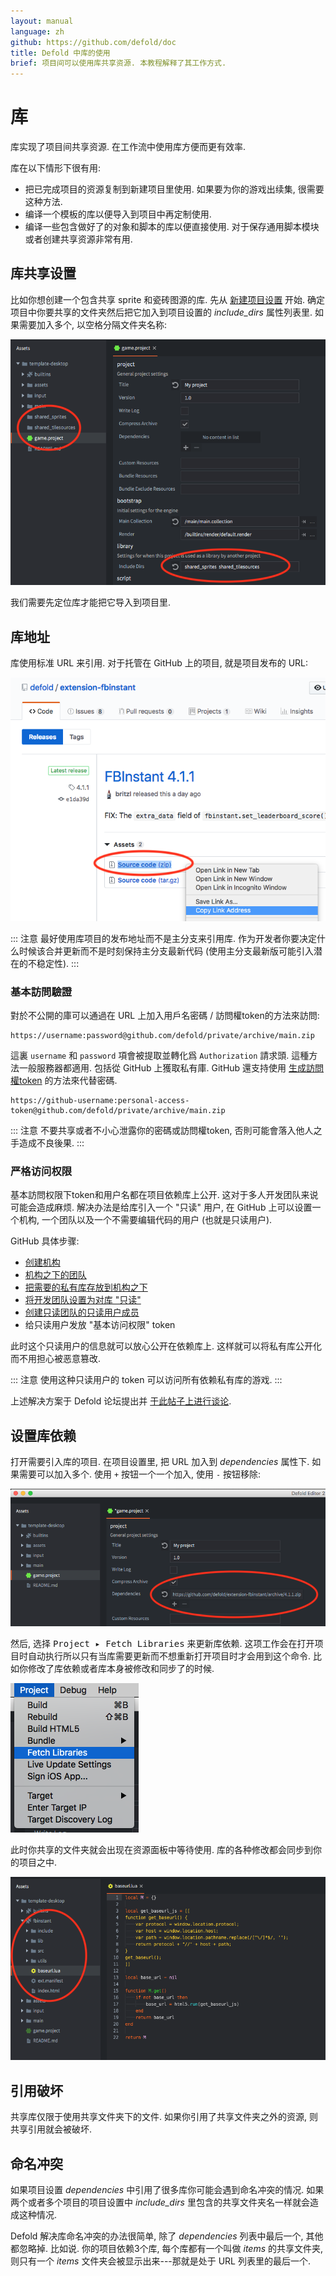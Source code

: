 ```yaml
---
layout: manual
language: zh
github: https://github.com/defold/doc
title: Defold 中库的使用
brief: 项目间可以使用库共享资源. 本教程解释了其工作方式.
---
```


# 库

库实现了项目间共享资源. 在工作流中使用库方便而更有效率.

库在以下情形下很有用:

* 把已完成项目的资源复制到新建项目里使用. 如果要为你的游戏出续集, 很需要这种方法.
* 编译一个模板的库以便导入到项目中再定制使用.
* 编译一些包含做好了的对象和脚本的库以便直接使用. 对于保存通用脚本模块或者创建共享资源非常有用.

## 库共享设置

比如你想创建一个包含共享 sprite 和瓷砖图源的库. 先从 [新建项目设置](/zh/manuals/project-setup/) 开始. 确定项目中你要共享的文件夹然后把它加入到项目设置的 *include_dirs* 属性列表里. 如果需要加入多个, 以空格分隔文件夹名称:

![Include dirs](/manuals/images/libraries/libraries_include_dirs.png)

我们需要先定位库才能把它导入到项目里.

## 库地址

库使用标准 URL 来引用. 对于托管在 GitHub 上的项目, 就是项目发布的 URL:

![GitHub Library URL](/manuals/images/libraries/libraries_library_url_github.png)

::: 注意
最好使用库项目的发布地址而不是主分支来引用库. 作为开发者你要决定什么时候该合并更新而不是时刻保持主分支最新代码 (使用主分支最新版可能引入潜在的不稳定性).
:::


### 基本訪問驗證

對於不公開的庫可以通過在 URL 上加入用戶名密碼 / 訪問權token的方法來訪問:

```
https://username:password@github.com/defold/private/archive/main.zip
```

這裏 `username` 和 `password` 項會被提取並轉化爲 `Authorization` 請求頭. 這種方法一般服務器都適用. 包括從 GitHub 上獲取私有庫. GitHub 還支持使用 [生成訪問權token](https://docs.github.com/en/free-pro-team@latest/github/authenticating-to-github/creating-a-personal-access-token) 的方法來代替密碼.

```
https://github-username:personal-access-token@github.com/defold/private/archive/main.zip
```

::: 注意
不要共享或者不小心泄露你的密碼或訪問權token, 否則可能會落入他人之手造成不良後果.
:::

### 严格访问权限

基本訪問权限下token和用户名都在项目依赖库上公开. 这对于多人开发团队来说可能会造成麻烦. 解决办法是给库引入一个 "只读" 用户, 在 GitHub 上可以设置一个机构, 一个团队以及一个不需要编辑代码的用户 (也就是只读用户).

GitHub 具体步骤:
* [创建机构](https://docs.github.com/en/github/setting-up-and-managing-organizations-and-teams/creating-a-new-organization-from-scratch)
* [机构之下的团队](https://docs.github.com/en/github/setting-up-and-managing-organizations-and-teams/creating-a-team)
* [把需要的私有库存放到机构之下](https://docs.github.com/en/github/administering-a-repository/transferring-a-repository)
* [将开发团队设置为对库 "只读"](https://docs.github.com/en/github/setting-up-and-managing-organizations-and-teams/managing-team-access-to-an-organization-repository)
* [创建只读团队的只读用户成员](https://docs.github.com/en/github/setting-up-and-managing-organizations-and-teams/organizing-members-into-teams)
* 给只读用户发放 "基本访问权限" token

此时这个只读用户的信息就可以放心公开在依赖库上. 这样就可以将私有库公开化而不用担心被恶意篡改.

::: 注意
使用这种只读用户的 token 可以访问所有依赖私有库的游戏.
:::

上述解决方案于 Defold 论坛提出并 [于此帖子上进行谈论](https://forum.defold.com/t/private-github-for-library-solved/67240).

## 设置库依赖

打开需要引入库的项目. 在项目设置里, 把 URL 加入到 *dependencies* 属性下. 如果需要可以加入多个. 使用 `+` 按钮一个一个加入, 使用 `-` 按钮移除:

![Dependencies](/manuals/images/libraries/libraries_dependencies.png)

然后, 选择 <kbd>Project ▸ Fetch Libraries</kbd> 来更新库依赖. 这项工作会在打开项目时自动执行所以只有当库需要更新而不想重新打开项目时才会用到这个命令. 比如你修改了库依赖或者库本身被修改和同步了的时候.

![Fetch Libraries](/manuals/images/libraries/libraries_fetch_libraries.png)

此时你共享的文件夹就会出现在资源面板中等待使用. 库的各种修改都会同步到你的项目之中.

![Library setup done](/manuals/images/libraries/libraries_done.png)

## 引用破坏

共享库仅限于使用共享文件夹下的文件. 如果你引用了共享文件夹之外的资源, 则共享引用就会被破坏.

## 命名冲突

如果项目设置 *dependencies* 中引用了很多库你可能会遇到命名冲突的情况. 如果两个或者多个项目的项目设置中 *include_dirs* 里包含的共享文件夹名一样就会造成这种情况.

Defold 解决库命名冲突的办法很简单, 除了 *dependencies* 列表中最后一个, 其他都忽略掉. 比如说. 你的项目依赖3个库, 每个库都有一个叫做 *items* 的共享文件夹, 则只有一个 *items* 文件夹会被显示出来---那就是处于 URL 列表里的最后一个.
